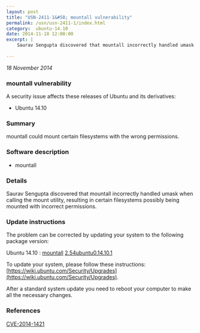 ```yaml
---
layout: post
title: "USN-2411-1&#58; mountall vulnerability"
permalink: /usn/usn-2411-1/index.html
category:  ubuntu-14.10
date: 2014-11-18 12:00:00
excerpt: |
    Saurav Sengupta discovered that mountall incorrectly handled umask when calling the mount utility, resulting in certain filesystems possibly being mounted with incorrect permissions. 
    
--- 
```

 
 

*18 November 2014*

### mountall vulnerability

A security issue affects these releases of Ubuntu and its derivatives:

* Ubuntu 14.10

### Summary

mountall could mount certain filesystems with the wrong permissions. 

### Software description

* mountall 

### Details

Saurav Sengupta discovered that mountall incorrectly handled umask when calling the mount utility, resulting in certain filesystems possibly being mounted with incorrect permissions. 

### Update instructions

The problem can be corrected by updating your system to the following package version:

Ubuntu 14.10
 : [mountall](https://launchpad.net/ubuntu/+source/mountall) <span> [2.54ubuntu0.14.10.1](https://launchpad.net/ubuntu/+source/mountall/2.54ubuntu0.14.10.1) </span> 

To update your system, please follow these instructions: [https://wiki.ubuntu.com/Security/Upgrades](https://wiki.ubuntu.com/Security/Upgrades).

After a standard system update you need to reboot your computer to make all the necessary changes. 

### References

 
 [CVE-2014-1421](http://people.ubuntu.com/~ubuntu-security/cve/CVE-2014-1421)
 

